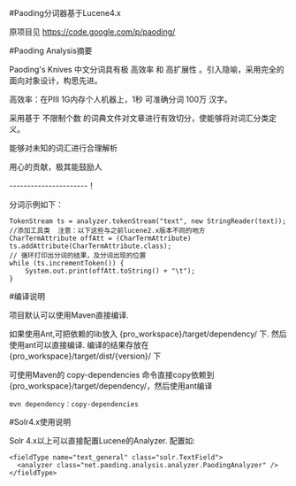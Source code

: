 #Paoding分词器基于Lucene4.x

原项目见 https://code.google.com/p/paoding/

#Paoding Analysis摘要

Paoding's Knives 中文分词具有极 高效率 和 高扩展性 。引入隐喻，采用完全的面向对象设计，构思先进。

高效率：在PIII 1G内存个人机器上，1秒 可准确分词 100万 汉字。

采用基于 不限制个数 的词典文件对文章进行有效切分，使能够将对词汇分类定义。

能够对未知的词汇进行合理解析

用心的贡献，极其能鼓励人

----------------------！

分词示例如下：


    TokenStream ts = analyzer.tokenStream("text", new StringReader(text));
    //添加工具类  注意：以下这些与之前lucene2.x版本不同的地方
    CharTermAttribute offAtt = (CharTermAttribute) ts.addAttribute(CharTermAttribute.class);
    // 循环打印出分词的结果，及分词出现的位置
    while (ts.incrementToken()) {
        System.out.print(offAtt.toString() + "\t");
    }


#编译说明

项目默认可以使用Maven直接编译.

如果使用Ant,可把依赖的lib放入 {pro_workspace}/target/dependency/ 下. 然后使用ant可以直接编译.
编译的结果存放在 {pro_workspace}/target/dist/{version}/ 下


可使用Maven的 copy-dependencies 命令直接copy依赖到{pro_workspace}/target/dependency/，然后使用ant编译


    mvn dependency：copy-dependencies


#Solr4.x使用说明

Solr 4.x以上可以直接配置Lucene的Analyzer.
配置如:


    <fieldType name="text_general" class="solr.TextField">
      <analyzer class="net.paoding.analysis.analyzer.PaodingAnalyzer" />
    </fieldType>

